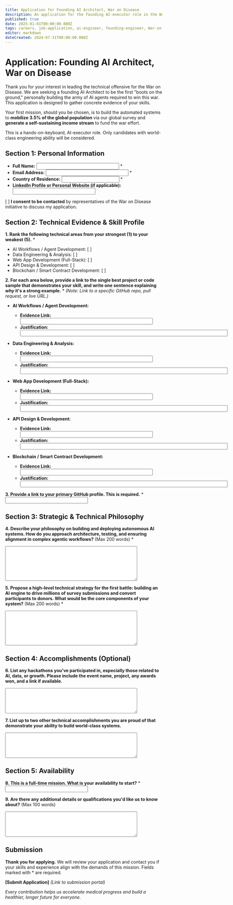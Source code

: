 ```yaml
---
title: Application for Founding AI Architect, War on Disease
description: An application for the founding AI-executor role in the War on Disease, designed to gather evidence of world-class AI/automation skills and mission alignment.
published: true
date: 2025-01-01T00:00:00.000Z
tags: careers, job-application, ai-engineer, founding-engineer, War-on-Disease
editor: markdown
dateCreated: 2024-07-31T00:00:00.000Z
---
```


# Application: Founding AI Architect, War on Disease

Thank you for your interest in leading the technical offensive for the War on Disease. We are seeking a founding AI Architect to be the first "boots on the ground," personally building the army of AI agents required to win this war. This application is designed to gather concrete evidence of your skills.

Your first mission, should you be chosen, is to build the automated systems to **mobilize 3.5% of the global population** via our global survey and **generate a self-sustaining income stream** to fund the war effort.

This is a hands-on-keyboard, AI-executor role. Only candidates with world-class engineering ability will be considered.

## Section 1: Personal Information

- **Full Name:** <input type="text" size="30"> *
- **Email Address:** <input type="text" size="30"> *
- **Country of Residence:** <input type="text" size="20"> *
- **LinkedIn Profile or Personal Website (if applicable):** <input type="text" size="30">

[ ] **I consent to be contacted** by representatives of the War on Disease initiative to discuss my application.

## Section 2: Technical Evidence & Skill Profile

**1. Rank the following technical areas from your strongest (1) to your weakest (5).** *
- AI Workflows / Agent Development: [  ]
- Data Engineering & Analysis: [  ]
- Web App Development (Full-Stack): [  ]
- API Design & Development: [  ]
- Blockchain / Smart Contract Development: [  ]

**2. For each area below, provide a link to the single best project or code sample that demonstrates your skill, and write one sentence explaining *why* it's a strong example.** *
*(Note: Link to a specific GitHub repo, pull request, or live URL.)*

- **AI Workflows / Agent Development:**
  - **Evidence Link:** <input type="text" size="50">
  - **Justification:** <input type="text" size="80">

- **Data Engineering & Analysis:**
  - **Evidence Link:** <input type="text" size="50">
  - **Justification:** <input type="text" size="80">

- **Web App Development (Full-Stack):**
  - **Evidence Link:** <input type="text" size="50">
  - **Justification:** <input type="text" size="80">

- **API Design & Development:**
  - **Evidence Link:** <input type="text" size="50">
  - **Justification:** <input type="text" size="80">

- **Blockchain / Smart Contract Development:**
  - **Evidence Link:** <input type="text" size="50">
  - **Justification:** <input type="text" size="80">

**3. Provide a link to your primary GitHub profile. This is required.** *
<input type="text" size="30">

## Section 3: Strategic & Technical Philosophy

**4. Describe your philosophy on building and deploying autonomous AI systems. How do you approach architecture, testing, and ensuring alignment in complex agentic workflows?** (Max 200 words) *
<textarea rows="7" cols="50"></textarea>

**5. Propose a high-level technical strategy for the first battle: building an AI engine to drive millions of survey submissions and convert participants to donors. What would be the core components of your system?** (Max 200 words) *
<textarea rows="7" cols="50"></textarea>

## Section 4: Accomplishments (Optional)

**6. List any hackathons you've participated in, especially those related to AI, data, or growth. Please include the event name, project, any awards won, and a link if available.**
<textarea rows="5" cols="50"></textarea>

**7. List up to two other technical accomplishments you are proud of that demonstrate your ability to build world-class systems.**
<textarea rows="5" cols="50"></textarea>

## Section 5: Availability

**8. This is a full-time mission. What is your availability to start?** *
<input type="text" size="30">

**9. Are there any additional details or qualifications you'd like us to know about?** (Max 100 words)
<textarea rows="5" cols="50"></textarea>

## Submission

**Thank you for applying.** We will review your application and contact you if your skills and experience align with the demands of this mission. Fields marked with * are required.

**[Submit Application]** *(Link to submission portal)*

*Every contribution helps us accelerate medical progress and build a healthier, longer future for everyone.* 